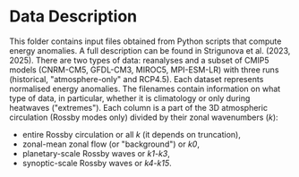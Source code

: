 # Data Description

This folder contains input files obtained from Python scripts that compute energy anomalies. A full description can be found in Strigunova et al. (2023, 2025).
There are two types of data: reanalyses and a subset of CMIP5 models (CNRM-CM5, GFDL-CM3, MIROC5, MPI-ESM-LR) with three runs (historical, "atmosphere-only" and RCP4.5).
Each dataset represents normalised energy anomalies. 
The filenames contain information on what type of data, in particular, whether it is climatology or only during heatwaves ("extremes"). 
Each  column is a part of the 3D atmospheric circulation (Rossby modes only) divided by their zonal wavenumbers (*k*):

- entire Rossby circulation or all *k* (it depends on truncation),
- zonal-mean zonal flow (or "background") or *k0*,
- planetary-scale Rossby waves or *k1-k3*,
- synoptic-scale Rossby waves or *k4-k15*.
